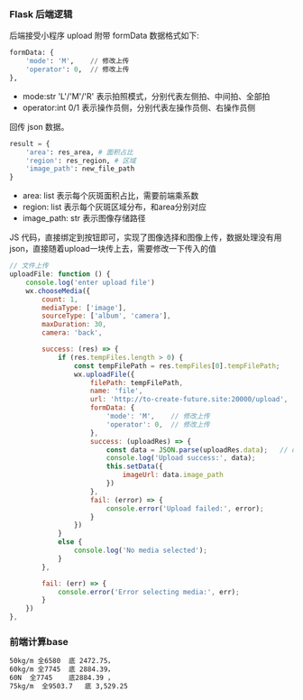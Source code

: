 ### Flask 后端逻辑

后端接受小程序 upload 附带 formData 数据格式如下:
```python
formData: {
    'mode': 'M',    // 修改上传
    'operator': 0,  // 修改上传
},
```
- mode:str 'L'/'M'/'R' 表示拍照模式，分别代表左侧拍、中间拍、全部拍
- operator:int 0/1 表示操作员侧，分别代表左操作员侧、右操作员侧

回传 json 数据。
```python
result = {
    'area': res_area, # 面积占比
    'region': res_region, # 区域
    'image_path': new_file_path
}
```

- area: list 表示每个灰斑面积占比，需要前端乘系数
- region: list 表示每个灰斑区域分布，和area分别对应
- image_path: str 表示图像存储路径


JS 代码，直接绑定到按钮即可，实现了图像选择和图像上传，数据处理没有用json，直接随着upload一块传上去，需要修改一下传入的值
```javascript
// 文件上传
uploadFile: function () {
    console.log('enter upload file')
    wx.chooseMedia({
        count: 1,
        mediaType: ['image'],
        sourceType: ['album', 'camera'],
        maxDuration: 30,
        camera: 'back',

        success: (res) => {
            if (res.tempFiles.length > 0) {
                const tempFilePath = res.tempFiles[0].tempFilePath;
                wx.uploadFile({
                    filePath: tempFilePath,
                    name: 'file',
                    url: 'http://to-create-future.site:20000/upload',
                    formData: {
                        'mode': 'M',    // 修改上传
                        'operator': 0,  // 修改上传
                    },
                    success: (uploadRes) => {
                        const data = JSON.parse(uploadRes.data);   // data 为服务器回传的结果 参考下方数据
                        console.log('Upload success:', data);
                        this.setData({
                            imageUrl: data.image_path
                        })
                    },
                    fail: (error) => {
                        console.error('Upload failed:', error);
                    }
                })
            } 
            else {
                console.log('No media selected');
            }
        },

        fail: (err) => {
            console.error('Error selecting media:', err);
        }
    })
},
```

### 前端计算base

```txt
50kg/m 全6580  底 2472.75，
60kg/m 全7745  底 2884.39，
60N  全7745    底2884.39 ，
75kg/m  全9503.7   底 3,529.25
```
